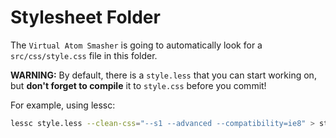 
# Stylesheet Folder

The `Virtual Atom Smasher` is going to automatically look for a `src/css/style.css` file in this folder. 

**WARNING:** By default, there is a `style.less` that you can start working on, but **don't forget to compile** it to `style.css` before you commit!

For example, using lessc:

```sh
lessc style.less --clean-css="--s1 --advanced --compatibility=ie8" > style.css
```
